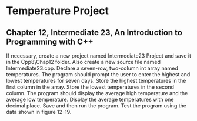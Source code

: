 # Temperature Project

## Chapter 12, Intermediate 23, An Introduction to Programming with C++

If necessary, create a new project named Intermediate23 Project and save it in the Cpp8\Chap12 folder. Also create a new source file named Intermediate23.cpp. Declare a seven-row, two-column int array named temperatures. The program should prompt the user to enter the highest and lowest temperatures for seven days. Store the highest temperatures in the first column in the array. Store the lowest temperatures in the second column. The program should display the average high temperature and the average low temperature. Display the average temperatures with one decimal place. Save and then run the program. Test the program using the data shown in figure 12-19.